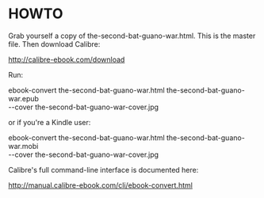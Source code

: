 HOWTO
=====

Grab yourself a copy of the-second-bat-guano-war.html. This is the 
master file. Then download Calibre:

  http://calibre-ebook.com/download
  
Run:

  ebook-convert the-second-bat-guano-war.html the-second-bat-guano-war.epub \
  --cover the-second-bat-guano-war-cover.jpg
  
or if you're a Kindle user:

  ebook-convert the-second-bat-guano-war.html the-second-bat-guano-war.mobi \
  --cover the-second-bat-guano-war-cover.jpg

Calibre's full command-line interface is documented here:

  http://manual.calibre-ebook.com/cli/ebook-convert.html
